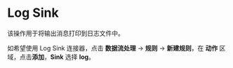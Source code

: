 # Log Sink

该操作用于将输出消息打印到日志文件中。

如希望使用 Log Sink 连接器，点击 **数据流处理** -> **规则** -> **新建规则**，在 **动作** 区域，点击**添加**，**Sink** 选择 **log**。




